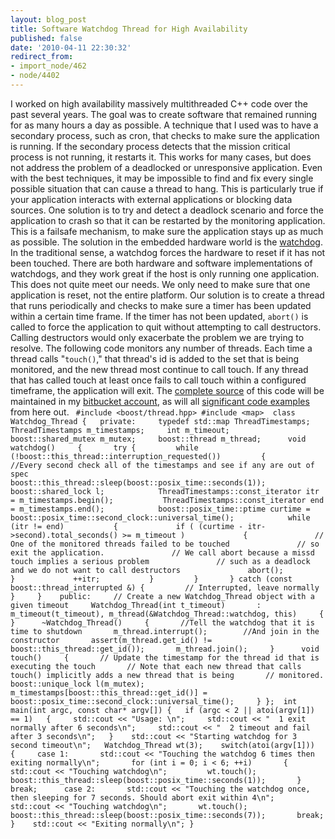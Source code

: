 ```yaml
---
layout: blog_post
title: Software Watchdog Thread for High Availability
published: false
date: '2010-04-11 22:30:32'
redirect_from:
- import_node/462
- node/4402
---
```


I worked on high availability massively multithreaded C++ code over the past several years. The goal was to create software that remained running for as many hours a day as possible. A technique that I used was to have a secondary process, such as cron, that checks to make sure the application is running. If the secondary process detects that the mission critical process is not running, it restarts it. This works for many cases, but does not address the problem of a deadlocked or unresponsive application. Even with the best techniques, it may be impossible to find and fix every single possible situation that can cause a thread to hang. This is particularly true if your application interacts with external applications or blocking data sources. One solution is to try and detect a deadlock scenario and force the application to crash so that it can be restarted by the monitoring application. This is a failsafe mechanism, to make sure the application stays up as much as possible. The solution in the embedded hardware world is the [watchdog](http://en.wikipedia.org/wiki/Watchdog_timer). In the traditional sense, a watchdog forces the hardware to reset if it has not been touched. There are both hardware and software implementations of watchdogs, and they work great if the host is only running one application. This does not quite meet our needs. We only need to make sure that one application is reset, not the entire platform. Our solution is to create a thread that runs periodically and checks to make sure a timer has been updated within a certain time frame. If the timer has not been updated, `abort()` is called to force the application to quit without attempting to call destructors. Calling destructors would only exacerbate the problem we are trying to resolve. The following code monitors any number of threads. Each time a thread calls "`touch()`," that thread's id is added to the set that is being monitored, and the new thread most continue to call touch. If any thread that has called touch at least once fails to call touch within a configured timeframe, the application will exit. The [complete source](http://bitbucket.org/lefticus/emptycrate_test/src/tip/cpp/watchdog_thread.cpp) of this code will be maintained in my [bitbucket account](http://bitbucket.org/lefticus/), as will all [significant code examples](http://bitbucket.org/lefticus/emptycrate_test/src/) from here out. ` #include <boost/thread.hpp> #include <map>  class Watchdog_Thread {   private:     typedef std::map ThreadTimestamps;     ThreadTimestamps m_timestamps;     int m_timeout;     boost::shared_mutex m_mutex;     boost::thread m_thread;      void watchdog()     {       try {         while (!boost::this_thread::interruption_requested())         {           //Every second check all of the timestamps and see if any are out of spec           boost::this_thread::sleep(boost::posix_time::seconds(1));            boost::shared_lock l;            ThreadTimestamps::const_iterator itr = m_timestamps.begin();           ThreadTimestamps::const_iterator end = m_timestamps.end();            boost::posix_time::ptime curtime = boost::posix_time::second_clock::universal_time();            while (itr != end)           {             if ( (curtime - itr->second).total_seconds() >= m_timeout )             {               // One of the monitored threads failed to be touched               // so exit the application.               // We call abort because a missd touch implies a serious problem               // such as a deadlock and we do not want to call destructors               abort();             }             ++itr;           }         }       } catch (const boost::thread_interrupted &) {         // Interrupted, leave normally       }     }    public:     // Create a new Watchdog_Thread object with a given timeout     Watchdog_Thread(int t_timeout)       : m_timeout(t_timeout), m_thread(&Watchdog_Thread::watchdog, this)     {     }      ~Watchdog_Thread()     {       //Tell the watchdog that it is time to shutdown       m_thread.interrupt();        //And join in the constructor       assert(m_thread.get_id() != boost::this_thread::get_id());       m_thread.join();     }      void touch()     {       // Update the timestamp for the thread id that is executing the touch       // Note that each new thread that calls touch() implicitly adds a new thread that is being       // monitored.       boost::unique_lock l(m_mutex);       m_timestamps[boost::this_thread::get_id()] = boost::posix_time::second_clock::universal_time();     } };  int main(int argc, const char* argv[]) {   if (argc < 2 || atoi(argv[1]) == 1)   {     std::cout << "Usage: \n";     std::cout << "  1 exit normally after 6 seconds\n";     std::cout << "  2 timeout and fail after 3 seconds\n";   }    std::cout << "Starting watchdog for 3 second timeout\n";   Watchdog_Thread wt(3);    switch(atoi(argv[1]))   {     case 1:       std::cout << "Touching the watchdog 6 times then exiting normally\n";       for (int i = 0; i < 6; ++i)       {         std::cout << "Touching watchdog\n";         wt.touch();         boost::this_thread::sleep(boost::posix_time::seconds(1));       }       break;      case 2:       std::cout << "Touching the watchdog once, then sleeping for 7 seconds. Should abort exit within 4\n";       std::cout << "Touching watchdog\n";       wt.touch();       boost::this_thread::sleep(boost::posix_time::seconds(7));       break;   }    std::cout << "Exiting normally\n"; }`

